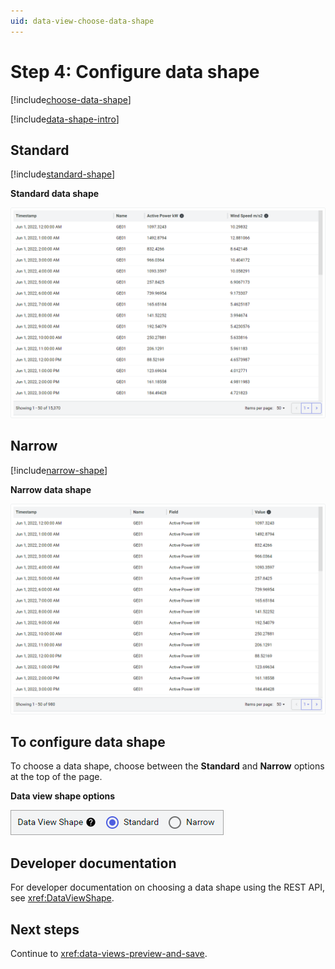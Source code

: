 ```yaml
---
uid: data-view-choose-data-shape
---
```


# Step 4: Configure data shape

[!include[choose-data-shape](_includes/choose-data-shape.md)]

[!include[data-shape-intro](_includes/data-shape-intro.md)]

## Standard

[!include[standard-shape](_includes/standard-shape.md)]

**Standard data shape**

![Standard Data Shape](_images/data-view-shape-standard.png)

## Narrow

[!include[narrow-shape](_includes/narrow-shape.md)]

**Narrow data shape**

![Narrow Data Shape](_images/data-view-shape-narrow.png)

## To configure data shape

To choose a data shape, choose between the **Standard** and **Narrow** options at the top of the page.

**Data view shape options**

![data-view-shape-options](_images/data-view-shape-options.png)

## Developer documentation

For developer documentation on choosing a data shape using the REST API, see <xref:DataViewShape>.

## Next steps

Continue to <xref:data-views-preview-and-save>.